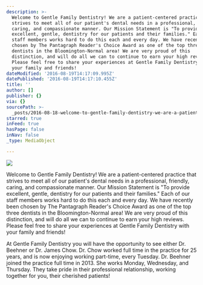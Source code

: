 ```yaml
---
description: >-
  Welcome to Gentle Family Dentistry! We are a patient-centered practice that
  strives to meet all of our patient's dental needs in a professional, friendly,
  caring, and compassionate manner. Our Mission Statement is "To provide
  excellent, gentle, dentistry for our patients and their families." Each of our
  staff members works hard to do this each and every day. We have recently been
  chosen by The Pantagraph Reader's Choice Award as one of the top three
  dentists in the Bloomington-Normal area! We are very proud of this
  distinction, and will do all we can to continue to earn your high reviews.
  Please feel free to share your experiences at Gentle Family Dentistry with
  your family and friends! 
dateModified: '2016-08-19T14:17:09.995Z'
datePublished: '2016-08-19T14:17:10.455Z'
title: ''
author: []
publisher: {}
via: {}
sourcePath: >-
  _posts/2016-08-18-welcome-to-gentle-family-dentistry-we-are-a-patient-center.md
starred: true
inFeed: true
hasPage: false
inNav: false
_type: MediaObject

---
```

![](https://the-grid-user-content.s3-us-west-2.amazonaws.com/b81ce513-2707-4c83-8080-c31ff95e8789.jpg)

Welcome to Gentle Family Dentistry! We are a patient-centered practice that strives to meet all of our patient's dental needs in a professional, friendly, caring, and compassionate manner. Our Mission Statement is "To provide excellent, gentle, dentistry for our patients and their families." Each of our staff members works hard to do this each and every day. We have recently been chosen by The Pantagraph Reader's Choice Award as one of the top three dentists in the Bloomington-Normal area! We are very proud of this distinction, and will do all we can to continue to earn your high reviews. Please feel free to share your experiences at Gentle Family Dentistry with your family and friends! 

At Gentle Family Dentistry you will have the opportunity to see either Dr. Beehner or Dr. James Chow. Dr. Chow worked full time in the practice for 25 years, and is now enjoying working part-time, every Tuesday. Dr. Beehner joined the practice full time in 2013\. She works Monday, Wednesday, and Thursday. They take pride in their professional relationship, working together for you, their cherished patients!